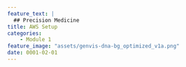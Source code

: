 ```yaml
---
feature_text: |
  ## Precision Medicine
title: AWS Setup
categories:
    - Module 1
feature_image: "assets/genvis-dna-bg_optimized_v1a.png"
date: 0001-02-01
---
```

